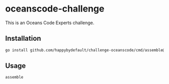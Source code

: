 # oceanscode-challenge

This is an Oceans Code Experts challenge.

## Installation

```sh
go install github.com/happybydefault/challenge-oceanscode/cmd/assemble@latest
```

## Usage

```sh
assemble
```

